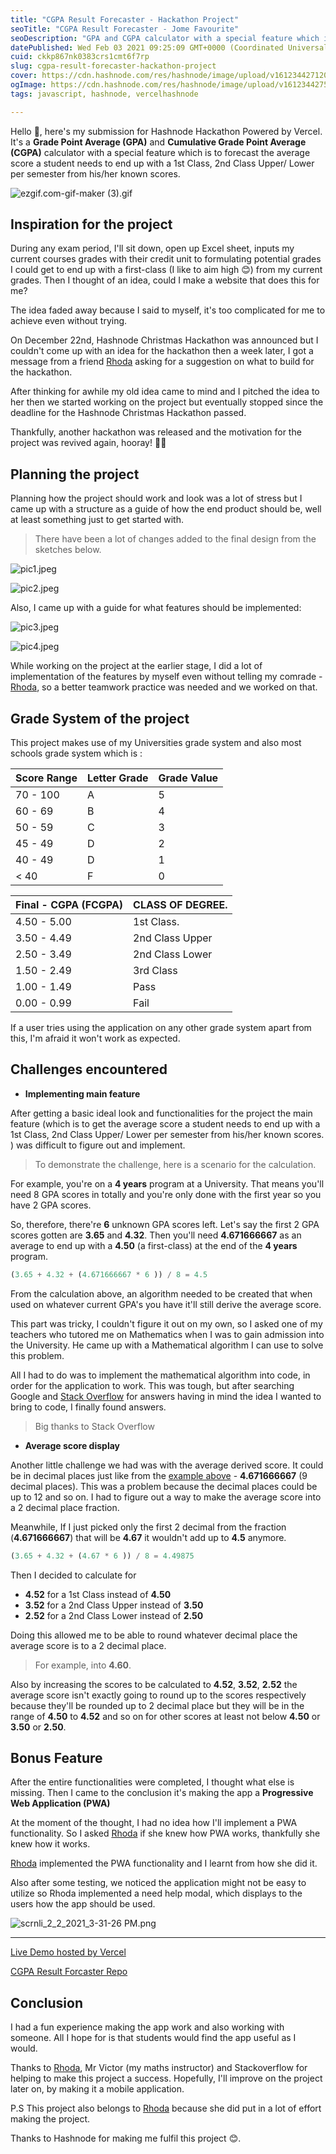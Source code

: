 ```yaml
---
title: "CGPA Result Forecaster - Hackathon Project"
seoTitle: "CGPA Result Forecaster - Jome Favourite"
seoDescription: "GPA and CGPA calculator with a special feature which is to forecast the average score a student needs to end up a 1st/2nd/3rd class."
datePublished: Wed Feb 03 2021 09:25:09 GMT+0000 (Coordinated Universal Time)
cuid: ckkp867nk0383crs1cmt6f7rp
slug: cgpa-result-forecaster-hackathon-project
cover: https://cdn.hashnode.com/res/hashnode/image/upload/v1612344271205/PGeOBJ_X2.png
ogImage: https://cdn.hashnode.com/res/hashnode/image/upload/v1612344275972/n3W6qWkdT.png
tags: javascript, hashnode, vercelhashnode

---
```


Hello 👋, here's my submission for Hashnode Hackathon Powered by Vercel. It's a __Grade Point Average (GPA)__ and __Cumulative Grade Point Average (CGPA)__ calculator with a special feature which is to forecast the average score a student needs to end up with a 1st Class, 2nd Class Upper/ Lower per semester from his/her known scores.

![ezgif.com-gif-maker (3).gif](https://cdn.hashnode.com/res/hashnode/image/upload/v1611787552869/ER7aHwapC.gif)

## Inspiration for the project

During any exam period, I'll sit down, open up Excel sheet, inputs my current courses grades with their credit unit to formulating potential grades I could get to end up with a first-class (I like to aim high 😊) from my current grades. Then I thought of an idea, could I make a website that does this for me? 

The idea faded away because I said to myself, it's too complicated for me to achieve even without trying.

On December 22nd, Hashnode Christmas Hackathon was announced but I couldn't come up with an idea for the hackathon then a week later, I got a message from a friend [Rhoda](https://twitter.com/DOctDevv) asking for a suggestion on what to build for the hackathon. 

After thinking for awhile my old idea came to mind and I pitched the idea to her then we started working on the project but eventually stopped since the deadline for the Hashnode Christmas Hackathon passed. 

Thankfully, another hackathon was released and the motivation for the project was revived again, hooray! 🎉🎉

## Planning the project

Planning how the project should work and look was a lot of stress but I came up with a structure as a guide of how the end product should be, well at least something just to get started with.

> There have been a lot of changes added to the final design from the sketches below.
 
![pic1.jpeg](https://cdn.hashnode.com/res/hashnode/image/upload/v1611587036658/W_7KVqDAl.jpeg)

![pic2.jpeg](https://cdn.hashnode.com/res/hashnode/image/upload/v1611587048154/lOfLBZ-yQ.jpeg)

Also, I came up with a guide for what features should be implemented:

![pic3.jpeg](https://cdn.hashnode.com/res/hashnode/image/upload/v1611587521681/BXfdLHc9_.jpeg)

![pic4.jpeg](https://cdn.hashnode.com/res/hashnode/image/upload/v1611587524478/rnFazI0Ix.jpeg)

While working on the project at the earlier stage, I did a lot of implementation of the features by myself even without telling my comrade - [Rhoda](https://twitter.com/DOctDevv), so a better teamwork practice was needed and we worked on that.

## Grade System of the project

This project makes use of my Universities grade system and also most schools grade system which is :

| Score Range | Letter Grade | Grade Value |
|------------- |--------------|--------------|
| 70 - 100       | A     |  5      |
| 60 - 69          | B  | 4   |
| 50 - 59 | C | 3 |
| 45 - 49 | D | 2 |
| 40 - 49 | D | 1 |
| < 40 | F | 0 |

|Final - CGPA  (FCGPA)    |     CLASS OF DEGREE. |
|------------- |----------------|
|4.50 - 5.00 | 1st Class. |
|3.50 - 4.49    | 2nd Class Upper |
|2.50 - 3.49   | 2nd Class Lower |
|1.50 - 2.49   | 3rd Class |
|1.00 - 1.49   | Pass |
|0.00 - 0.99       | Fail |

If a user tries using the application on any other grade system apart from this, I'm afraid it won't work as expected.

## Challenges encountered

- __Implementing main feature__

After getting a basic ideal look and functionalities for the project the main feature (which is to get the average score a student needs to end up with a 1st Class, 2nd Class Upper/ Lower per semester from his/her known scores. ) was difficult to figure out and implement.

> To demonstrate the challenge, here is a scenario for the calculation.

For example, you're on a __4 years__ program at a University. That means you'll need 8 GPA scores in totally and you're only done with the first year so you have 2 GPA scores.

So, therefore, there're __6__ unknown GPA scores left. Let's say the first 2 GPA scores gotten are __3.65__ and __4.32__. Then you'll need __4.671666667__ as an average to end up with a __4.50__ (a first-class) at the end of the __4 years__ program.

<span id="example"></span>

```js
(3.65 + 4.32 + (4.671666667 * 6 )) / 8 = 4.5
```

From the calculation above, an algorithm needed to be created that when used on whatever current GPA's you have it'll still derive the average score.

This part was tricky, I couldn't figure it out on my own, so I asked one of my teachers who tutored me on Mathematics when I was to gain admission into the University. He came up with a Mathematical algorithm I can use to solve this problem. 

All I had to do was to implement the mathematical algorithm into code, in order for the application to work. This was tough, but after searching Google and [Stack Overflow](https://stackoverflow.com/) for answers having in mind the idea I wanted to bring to code, I finally found answers.

> Big thanks to Stack Overflow

- __Average score display__

Another little challenge we had was with the average derived score. It could be in decimal places just like from the [example above](#example) - __4.671666667__ (9 decimal places). This was a problem because the decimal places could be up to 12 and so on. I had to figure out a way to make the average score into a 2 decimal place fraction. 

Meanwhile, If I just picked only the first 2 decimal from the fraction (__4.671666667__) that will be __4.67__ it wouldn't add up to __4.5__ anymore.

```js
(3.65 + 4.32 + (4.67 * 6 )) / 8 = 4.49875
```

Then I decided to calculate for

- __4.52__ for a 1st Class instead of __4.50__
-  __3.52__ for a 2nd Class Upper instead of __3.50__
- __2.52__ for a 2nd Class Lower instead of __2.50__

Doing this allowed me to be able to round whatever decimal place the average score is to a 2 decimal place.


> For example, into __4.60__.

Also by increasing the scores to be calculated to __4.52__, __3.52__, __2.52__ the average score isn't exactly going to round up to the scores respectively because they'll be rounded up to 2 decimal place but they will be in the range of __4.50__ to __4.52__ and so on for other scores at least not below __4.50__ or __3.50__ or __2.50__.

## Bonus Feature

After the entire functionalities were completed, I thought what else is missing. Then I came to the conclusion it's making the app a __Progressive Web Application (PWA)__

At the moment of the thought, I had no idea how I'll implement a PWA functionality. So I asked [Rhoda](https://twitter.com/DOctDevv) if she knew how PWA works, thankfully she knew how it works. 

[Rhoda](https://twitter.com/DOctDevv) implemented the PWA functionality and I learnt from how she did it.

Also after some testing, we noticed the application might not be easy to utilize so Rhoda implemented a need help modal, which displays to the users how the app should be used.

![scrnli_2_2_2021_3-31-26 PM.png](https://cdn.hashnode.com/res/hashnode/image/upload/v1612276304444/tX4AcLKD0.png)

---

[Live Demo hosted by Vercel](https://cgpaforecaster.vercel.app/)

[CGPA Result Forcaster Repo](https://github.com/jomefavourite/CGPA-Result-Forecaster)

## Conclusion

I had a fun experience making the app work and also working with someone. All I hope for is that students would find the app useful as I would.

Thanks to [Rhoda](https://twitter.com/DOctDevv), Mr Victor (my maths instructor) and Stackoverflow for helping to make this project a success. Hopefully, I'll improve on the project later on, by making it a mobile application.

P.S This project also belongs to [Rhoda](https://twitter.com/DOctDevv) because she did put in a lot of effort making the project.

Thanks to Hashnode for making me fulfil this project 😊.










